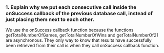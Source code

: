 ### 1. Explain why we put each consecutive call inside the onSuccess callback of the previous database call, instead of just placing them next to each other.

We use the onSuccess callback function because the functions getTotalNumberOfGames, getTotalNumberOfWins and getTotalNumberOf21 are asynchronous. They only way to know that results have successfully been retrieved from their call is when they call onSuccess callback function.
